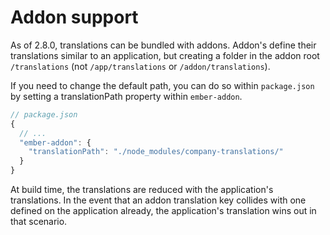 
Addon support
==============================================================================

As of 2.8.0, translations can be bundled with addons.  Addon's define their
translations similar to an application, but creating a folder in the addon
root `/translations` (not `/app/translations` or `/addon/translations`).

If you need to change the default path, you can do so within `package.json` by
setting a translationPath property within `ember-addon`.

```js
// package.json
{
  // ...
  "ember-addon": {
    "translationPath": "./node_modules/company-translations/"
  }
}
```

At build time, the translations are reduced with the application's
translations.  In the event that an addon translation key collides with one
defined on the application already, the application's translation wins out
in that scenario.
